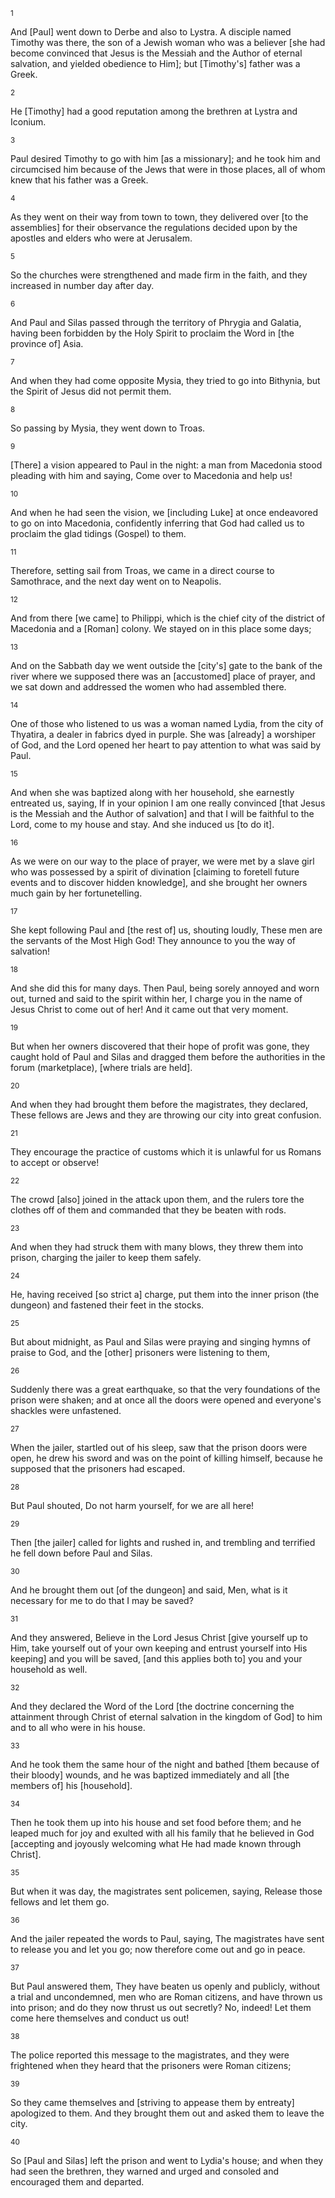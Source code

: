 <sup>1</sup> 

And [Paul] went down to Derbe and also to Lystra. A disciple named Timothy was there, the son of a Jewish woman who was a believer [she had become convinced that Jesus is the Messiah and the Author of eternal salvation, and yielded obedience to Him]; but [Timothy's] father was a Greek. 

<sup>2</sup> 

He [Timothy] had a good reputation among the brethren at Lystra and Iconium. 

<sup>3</sup> 

Paul desired Timothy to go with him [as a missionary]; and he took him and circumcised him because of the Jews that were in those places, all of whom knew that his father was a Greek. 

<sup>4</sup> 

As they went on their way from town to town, they delivered over [to the assemblies] for their observance the regulations decided upon by the apostles and elders who were at Jerusalem. 

<sup>5</sup> 

So the churches were strengthened and made firm in the faith, and they increased in number day after day. 

<sup>6</sup> 

And Paul and Silas passed through the territory of Phrygia and Galatia, having been forbidden by the Holy Spirit to proclaim the Word in [the province of] Asia. 

<sup>7</sup> 

And when they had come opposite Mysia, they tried to go into Bithynia, but the Spirit of Jesus did not permit them. 

<sup>8</sup> 

So passing by Mysia, they went down to Troas. 

<sup>9</sup> 

[There] a vision appeared to Paul in the night: a man from Macedonia stood pleading with him and saying, Come over to Macedonia and help us! 

<sup>10</sup> 

And when he had seen the vision, we [including Luke] at once endeavored to go on into Macedonia, confidently inferring that God had called us to proclaim the glad tidings (Gospel) to them. 

<sup>11</sup> 

Therefore, setting sail from Troas, we came in a direct course to Samothrace, and the next day went on to Neapolis. 

<sup>12</sup> 

And from there [we came] to Philippi, which is the chief city of the district of Macedonia and a [Roman] colony. We stayed on in this place some days; 

<sup>13</sup> 

And on the Sabbath day we went outside the [city's] gate to the bank of the river where we supposed there was an [accustomed] place of prayer, and we sat down and addressed the women who had assembled there. 

<sup>14</sup> 

One of those who listened to us was a woman named Lydia, from the city of Thyatira, a dealer in fabrics dyed in purple. She was [already] a worshiper of God, and the Lord opened her heart to pay attention to what was said by Paul. 

<sup>15</sup> 

And when she was baptized along with her household, she earnestly entreated us, saying, If in your opinion I am one really convinced [that Jesus is the Messiah and the Author of salvation] and that I will be faithful to the Lord, come to my house and stay. And she induced us [to do it]. 

<sup>16</sup> 

As we were on our way to the place of prayer, we were met by a slave girl who was possessed by a spirit of divination [claiming to foretell future events and to discover hidden knowledge], and she brought her owners much gain by her fortunetelling. 

<sup>17</sup> 

She kept following Paul and [the rest of] us, shouting loudly, These men are the servants of the Most High God! They announce to you the way of salvation! 

<sup>18</sup> 

And she did this for many days. Then Paul, being sorely annoyed and worn out, turned and said to the spirit within her, I charge you in the name of Jesus Christ to come out of her! And it came out that very moment. 

<sup>19</sup> 

But when her owners discovered that their hope of profit was gone, they caught hold of Paul and Silas and dragged them before the authorities in the forum (marketplace), [where trials are held]. 

<sup>20</sup> 

And when they had brought them before the magistrates, they declared, These fellows are Jews and they are throwing our city into great confusion. 

<sup>21</sup> 

They encourage the practice of customs which it is unlawful for us Romans to accept or observe! 

<sup>22</sup> 

The crowd [also] joined in the attack upon them, and the rulers tore the clothes off of them and commanded that they be beaten with rods. 

<sup>23</sup> 

And when they had struck them with many blows, they threw them into prison, charging the jailer to keep them safely. 

<sup>24</sup> 

He, having received [so strict a] charge, put them into the inner prison (the dungeon) and fastened their feet in the stocks. 

<sup>25</sup> 

But about midnight, as Paul and Silas were praying and singing hymns of praise to God, and the [other] prisoners were listening to them, 

<sup>26</sup> 

Suddenly there was a great earthquake, so that the very foundations of the prison were shaken; and at once all the doors were opened and everyone's shackles were unfastened. 

<sup>27</sup> 

When the jailer, startled out of his sleep, saw that the prison doors were open, he drew his sword and was on the point of killing himself, because he supposed that the prisoners had escaped. 

<sup>28</sup> 

But Paul shouted, Do not harm yourself, for we are all here! 

<sup>29</sup> 

Then [the jailer] called for lights and rushed in, and trembling and terrified he fell down before Paul and Silas. 

<sup>30</sup> 

And he brought them out [of the dungeon] and said, Men, what is it necessary for me to do that I may be saved? 

<sup>31</sup> 

And they answered, Believe in the Lord Jesus Christ [give yourself up to Him,  take yourself out of your own keeping and entrust yourself into His keeping] and you will be saved, [and this applies both to] you and your household as well. 

<sup>32</sup> 

And they declared the Word of the Lord [the doctrine concerning the attainment through Christ of eternal salvation in the kingdom of God] to him and to all who were in his house. 

<sup>33</sup> 

And he took them the same hour of the night and bathed [them because of their bloody] wounds, and he was baptized immediately and all [the members of] his [household]. 

<sup>34</sup> 

Then he took them up into his house and set food before them; and he leaped much for joy and exulted with all his family that he believed in God [accepting and joyously welcoming what He had made known through Christ]. 

<sup>35</sup> 

But when it was day, the magistrates sent policemen, saying, Release those fellows and let them go. 

<sup>36</sup> 

And the jailer repeated the words to Paul, saying, The magistrates have sent to release you and let you go; now therefore come out and go in peace. 

<sup>37</sup> 

But Paul answered them, They have beaten us openly and publicly, without a trial and uncondemned, men who are Roman citizens, and have thrown us into prison; and do they now thrust us out secretly? No, indeed! Let them come here themselves and conduct us out! 

<sup>38</sup> 

The police reported this message to the magistrates, and they were frightened when they heard that the prisoners were Roman citizens; 

<sup>39</sup> 

So they came themselves and [striving to appease them by entreaty] apologized to them. And they brought them out and asked them to leave the city. 

<sup>40</sup> 

So [Paul and Silas] left the prison and went to Lydia's house; and when they had seen the brethren, they warned and urged and consoled and encouraged them and departed.